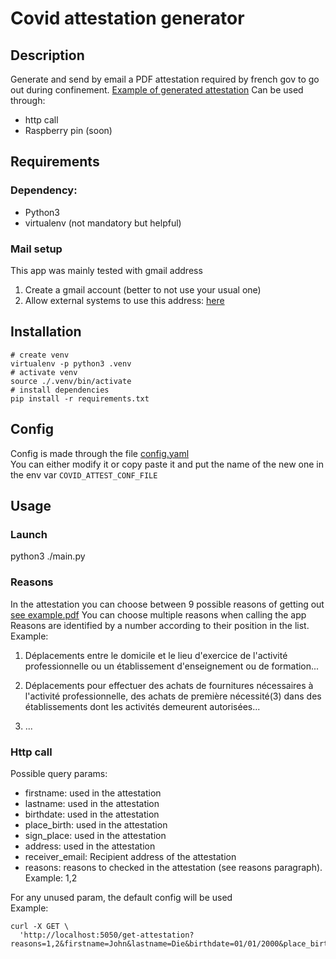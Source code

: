 # Covid attestation generator

## Description
Generate and send by email a PDF attestation required by french gov to go out during confinement.
[Example of generated attestation](example.pdf)
Can be used through:
- http call
- Raspberry pin (soon)

## Requirements
### Dependency:
 - Python3
 - virtualenv (not mandatory but helpful)
### Mail setup
This app was mainly tested with gmail address

1. Create a gmail account (better to not use your usual one)
2. Allow external systems to use this address: [here](https://myaccount.google.com/lesssecureapps)
 
## Installation
```shell script
# create venv
virtualenv -p python3 .venv
# activate venv
source ./.venv/bin/activate
# install dependencies
pip install -r requirements.txt
```

## Config
Config is made through the file [config.yaml](config.yaml)  
You can either modify it or copy paste it and put the name of the new one in the env var `COVID_ATTEST_CONF_FILE`

## Usage
### Launch 
python3 ./main.py

### Reasons
In the attestation you can choose between 9 possible reasons of getting out [see example.pdf](example.pdf)
You can choose multiple reasons when calling the app  
Reasons are identified by a number according to their position in the list.
Example: 
1.  Déplacements entre le domicile et le lieu d'exercice de l'activité professionnelle ou un établissement
d'enseignement ou de formation...

2. Déplacements pour effectuer des achats de fournitures nécessaires à l'activité professionnelle,
des achats de première nécessité(3) dans des établissements dont les activités demeurent
autorisées...
3. ...

### Http call
Possible query params:
- firstname: used in the attestation
- lastname: used in the attestation
- birthdate: used in the attestation
- place_birth: used in the attestation
- sign_place: used in the attestation
- address: used in the attestation
- receiver_email: Recipient address of the attestation
- reasons: reasons to checked in the attestation (see reasons paragraph).
  Example: 1,2

For any unused param, the default config will be used  
Example:  
``` shell script
curl -X GET \
  'http://localhost:5050/get-attestation?reasons=1,2&firstname=John&lastname=Die&birthdate=01/01/2000&place_birth=Bayonne&sign_place=Paris&address=1%20rue%20de%20l%27%C3%A9glise,%2075015,%20Paris&receiver_email=john.doe@gmail.com' 